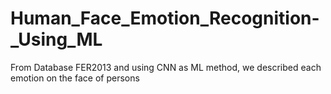 # Human_Face_Emotion_Recognition-_Using_ML
From Database FER2013 and using CNN as ML method, we described each emotion on the face of persons
